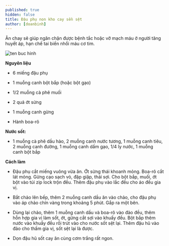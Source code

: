 ```yaml
---
published: true
hidden: false
title: Đậu phụ non kho cay sền sệt
author: [doanbinh] 
---
```

Ăn chay sẽ giúp ngăn chặn được bệnh tắc hoặc vỡ mạch máu ở người tăng huyết áp, hạn chế tai biến nhồi máu cơ tim.

![ten buc hinh](https://2monngonmoingay.com/wp-content/uploads/2017/10/dau-phu-kho-tuong-hot.jpg "ten buc hinh")


**Nguyên liệu**

+ 6 miếng đậu phụ

+ 1 muỗng canh bột bắp (hoặc bột gạo)

+ 1/2 muỗng cà phê muối

+ 2 quả ớt sừng

+ 1 muỗng canh gừng

+ Hành boa-rô

**Nước sốt:**

+ 1 muỗng cà phê dầu hào, 2 muỗng canh nước tương, 1 muỗng canh tiêu, 2 muỗng canh đường, 1 muỗng canh dấm gạo, 1/4 ly nước, 1 muỗng canh bột bắp

**Cách làm**

+ Đậu phụ cắt miếng vuông vừa ăn. Ớt sừng thái khoanh mỏng. Boa-rô cắt lát mỏng. Gừng cạo sạch vỏ, đập giập, thái sợi. Cho bột bắp, muối, ớt bột vào túi zip lock trộn đều. Thêm đậu phụ vào lắc đều cho áo đều gia vị.

+ Bắt chảo lên bếp, thêm 2 muỗng canh dầu ăn vào chảo, cho đậu phụ vào áp chảo chín vàng trong khoảng 5 phút. Gắp ra một bên.

+ Dùng lại chảo, thêm 1 muỗng canh dầu và boa-rô vào đảo đều, thêm hỗn hợp gia vị làm sốt, ớt, gừng cắt sợi vào khuấy đều. Bột bắp thêm nước vào khuấy đều rồi trút vào cho nước sốt sệt lại. Thêm đậu hũ vào đảo cho thấm gia vị, sốt sệt lại là được.

+ Dọn đậu hũ sốt cay ăn cùng cơm trắng rất ngon.
